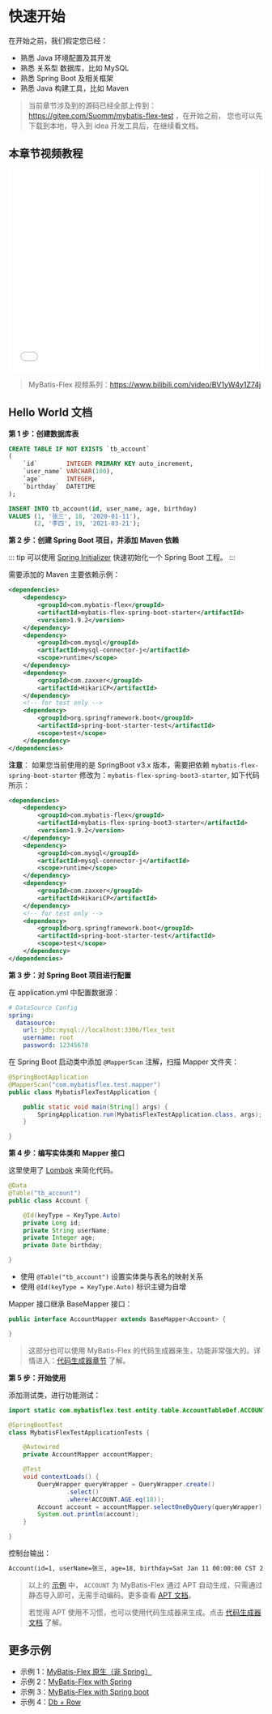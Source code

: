 # 快速开始

在开始之前，我们假定您已经：

- 熟悉 Java 环境配置及其开发
- 熟悉 关系型 数据库，比如 MySQL
- 熟悉 Spring Boot 及相关框架
- 熟悉 Java 构建工具，比如 Maven

> 当前章节涉及到的源码已经全部上传到：https://gitee.com/Suomm/mybatis-flex-test ，在开始之前，
> 您也可以先下载到本地，导入到 idea 开发工具后，在继续看文档。



## 本章节视频教程


<iframe width="100%" height="400px" src="//player.bilibili.com/player.html?aid=955526987&bvid=BV1yW4y1Z74j&cid=1187300793&page=1&autoplay=no" scrolling="no" border="0" frameborder="no" framespacing="0" allowfullscreen="true"> </iframe>

> MyBatis-Flex 视频系列：https://www.bilibili.com/video/BV1yW4y1Z74j



## Hello World 文档


**第 1 步：创建数据库表**

```sql
CREATE TABLE IF NOT EXISTS `tb_account`
(
    `id`        INTEGER PRIMARY KEY auto_increment,
    `user_name` VARCHAR(100),
    `age`       INTEGER,
    `birthday`  DATETIME
);

INSERT INTO tb_account(id, user_name, age, birthday)
VALUES (1, '张三', 18, '2020-01-11'),
       (2, '李四', 19, '2021-03-21');
```

**第 2 步：创建 Spring Boot 项目，并添加 Maven 依赖**

::: tip
可以使用 [Spring Initializer](https://start.spring.io/) 快速初始化一个 Spring Boot 工程。
:::

需要添加的 Maven 主要依赖示例：

```xml
<dependencies>
    <dependency>
        <groupId>com.mybatis-flex</groupId>
        <artifactId>mybatis-flex-spring-boot-starter</artifactId>
        <version>1.9.2</version>
    </dependency>
    <dependency>
        <groupId>com.mysql</groupId>
        <artifactId>mysql-connector-j</artifactId>
        <scope>runtime</scope>
    </dependency>
    <dependency>
        <groupId>com.zaxxer</groupId>
        <artifactId>HikariCP</artifactId>
    </dependency>
    <!-- for test only -->
    <dependency>
        <groupId>org.springframework.boot</groupId>
        <artifactId>spring-boot-starter-test</artifactId>
        <scope>test</scope>
    </dependency>
</dependencies>
```

**注意**： 如果您当前使用的是 SpringBoot v3.x 版本，需要把依赖 `mybatis-flex-spring-boot-starter` 修改为：`mybatis-flex-spring-boot3-starter`,
如下代码所示：

```xml 4
<dependencies>
    <dependency>
        <groupId>com.mybatis-flex</groupId>
        <artifactId>mybatis-flex-spring-boot3-starter</artifactId>
        <version>1.9.2</version>
    </dependency>
    <dependency>
        <groupId>com.mysql</groupId>
        <artifactId>mysql-connector-j</artifactId>
        <scope>runtime</scope>
    </dependency>
    <dependency>
        <groupId>com.zaxxer</groupId>
        <artifactId>HikariCP</artifactId>
    </dependency>
    <!-- for test only -->
    <dependency>
        <groupId>org.springframework.boot</groupId>
        <artifactId>spring-boot-starter-test</artifactId>
        <scope>test</scope>
    </dependency>
</dependencies>
```


**第 3 步：对 Spring Boot 项目进行配置**

在 application.yml 中配置数据源：

```yaml
# DataSource Config
spring:
  datasource:
    url: jdbc:mysql://localhost:3306/flex_test
    username: root
    password: 12345678
```

在 Spring Boot 启动类中添加 `@MapperScan` 注解，扫描 Mapper 文件夹：

```java
@SpringBootApplication
@MapperScan("com.mybatisflex.test.mapper")
public class MybatisFlexTestApplication {

    public static void main(String[] args) {
        SpringApplication.run(MybatisFlexTestApplication.class, args);
    }

}
```

**第 4 步：编写实体类和 Mapper 接口**

这里使用了 [Lombok](https://www.projectlombok.org/) 来简化代码。

```java
@Data
@Table("tb_account")
public class Account {

    @Id(keyType = KeyType.Auto)
    private Long id;
    private String userName;
    private Integer age;
    private Date birthday;

}
```

- 使用 `@Table("tb_account")` 设置实体类与表名的映射关系
- 使用 `@Id(keyType = KeyType.Auto)` 标识主键为自增

Mapper 接口继承 BaseMapper 接口：

```java
public interface AccountMapper extends BaseMapper<Account> {

}
```

> 这部分也可以使用 MyBatis-Flex 的代码生成器来生，功能非常强大的。详情进入：[代码生成器章节](../others/codegen.md) 了解。


**第 5 步：开始使用**

添加测试类，进行功能测试：

```java
import static com.mybatisflex.test.entity.table.AccountTableDef.ACCOUNT;

@SpringBootTest
class MybatisFlexTestApplicationTests {

    @Autowired
    private AccountMapper accountMapper;

    @Test
    void contextLoads() {
        QueryWrapper queryWrapper = QueryWrapper.create()
                .select()
                .where(ACCOUNT.AGE.eq(18));
        Account account = accountMapper.selectOneByQuery(queryWrapper);
        System.out.println(account);
    }

}
```

控制台输出：

```txt
Account(id=1, userName=张三, age=18, birthday=Sat Jan 11 00:00:00 CST 2020)
```

> 以上的 [示例](https://gitee.com/Suomm/mybatis-flex-test) 中， `ACCOUNT` 为 MyBatis-Flex 通过 APT
> 自动生成，只需通过静态导入即可，无需手动编码。更多查看 [APT 文档](../others/apt.md)。
>
> 若觉得 APT 使用不习惯，也可以使用代码生成器来生成。点击 [代码生成器文档](../others/codegen.md) 了解。

## 更多示例

- 示例 1：[MyBatis-Flex 原生（非 Spring）](https://gitee.com/mybatis-flex/mybatis-flex-samples)
- 示例 2：[MyBatis-Flex with Spring](https://gitee.com/mybatis-flex/mybatis-flex-samples)
- 示例 3：[MyBatis-Flex with Spring boot](https://gitee.com/mybatis-flex/mybatis-flex-samples)
- 示例 4：[Db + Row](https://gitee.com/mybatis-flex/mybatis-flex/blob/main/mybatis-flex-test/mybatis-flex-native-test/src/main/java/com/mybatisflex/test/DbTestStarter.java)
